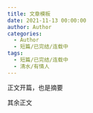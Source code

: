 ```yaml
---
title: 文章模板
date: 2021-11-13 00:00:00
author: Author
categories: 
  - Author
  - 短篇/已完结/连载中
tags: 
  - 短篇/已完结/连载中
  - 清水/有情人
---
```


正文开篇，也是摘要

<!-- more -->

其余正文
